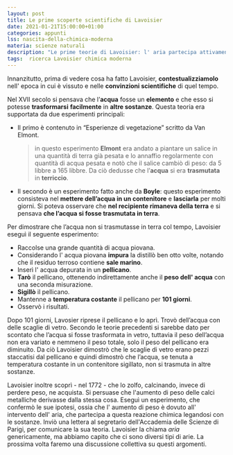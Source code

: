 ```yaml
---
layout: post
title: Le prime scoperte scientifiche di Lavoisier
date: 2021-01-21T15:00:00+01:00
categories: appunti
lss: nascita-della-chimica-moderna
materia: scienze naturali
description: "Le prime teorie di Lavoisier: l' aria partecipa attivamente alle reazioni chimiche, l' acqua non si trasmuta in terriccio."
tags:  ricerca Lavoisier chimica moderna
---
```


Innanzitutto, prima di vedere cosa ha fatto Lavoisier, **contestualizziamolo** nell' epoca in cui è vissuto e nelle **convinzioni scientifiche** di quel tempo.

Nel XVII secolo si pensava che l’**acqua** fosse un **elemento** e che esso si potesse **trasformarsi** **facilmente** in **altre sostanze**. Questa teoria era supportata da due esperimenti principali: 

- Il primo è contenuto in “Esperienze di vegetazione” scritto da Van Elmont.
    > in questo esperimento **Elmont** era andato a piantare un salice in una quantità di terra già pesata e lo annaffio regolarmente con quantità di acqua pesata e notò che il salice cambiò di peso:  da 5 libbre a 165 libbre. Da ciò dedusse che l’**acqua** si era **trasmutata** in **terriccio**.
- Il secondo è un esperimento fatto anche da **Boyle**: questo esperimento consisteva nel **mettere dell’acqua in un contenitore** e **lasciarla** per molti giorni. Si poteva osservare che **nel recipiente rimaneva della terra** e si pensava **che l’acqua si fosse trasmutata in terra**.


Per dimostrare che l’acqua non si trasmutasse in terra col tempo, Lavoisier eseguì il seguente esperimento: 
- Raccolse una grande quantità di acqua piovana.
- Considerando l' acqua piovana **impura** la distillò ben otto volte, notando che il residuo terroso contiene **sale marino**.
- Inserì l' acqua depurata in un **pellicano**.
- **Tarò** il pellicano, ottenendo indirettamente anche il **peso dell' acqua** con una seconda misurazione.
- **Sigillò** il pellicano.
- Mantenne a **temperatura costante** il pellicano per **101 giorni**.
- Osservò i risultati.

Dopo 101 giorni, Lavosier riprese il pellicano e lo aprì. Trovò dell’acqua con delle scaglie di vetro. Secondo le teorie precedenti si sarebbe dato per scontato che l’acqua si fosse trasformata in vetro, tuttavia il peso dell’acqua non era variato e nemmeno il peso totale, solo il peso del pellicano era diminuito. Da ciò Lavoisier dimostrò che le scaglie di vetro erano pezzi staccatisi dal pellicano e quindi dimostrò che l’acqua, se tenuta a temperatura costante in un contenitore sigillato, non si trasmuta in altre sostanze. 

Lavoisier inoltre scoprì - nel 1772 - che lo zolfo, calcinando, invece di perdere peso, ne acquista. Si persuase che l'aumento di peso delle calci metalliche derivasse dalla stessa cosa. Eseguì un esperimento, che confermò le sue ipotesi, ossia che l' aumento di peso è dovuto all' intervento dell' aria, che partecipa a questa reazione chimica legandosi con le sostanze. Inviò una lettera al segretario dell'Accademia delle Scienze di Parigi, per comunicare la sua teoria. Lavoisier la chiama _aria_ genericamente, ma abbiamo capito che ci sono diversi tipi di arie. La prossima volta faremo una discussione collettiva su questi argomenti.
